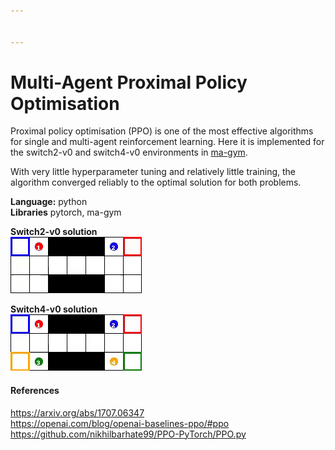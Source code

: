 ```yaml
---


---
```


<h1 id="multi-agent-proximal-policy-optimisation">Multi-Agent Proximal Policy Optimisation</h1>
<p>Proximal policy optimisation (PPO) is one of the most effective algorithms for single and multi-agent reinforcement learning. Here it is implemented for the switch2-v0 and switch4-v0 environments in <a href="https://github.com/koulanurag/ma-gym">ma-gym</a>.</p>
<p>With very little hyperparameter tuning and relatively little training, the algorithm converged reliably to the optimal solution for both problems.</p>
<p><strong>Language:</strong> python<br>
<strong>Libraries</strong> pytorch, ma-gym</p>
<p><strong>Switch2-v0 solution</strong><br>
<img src="switch2-v0.gif" alt=""></p>
<p><strong>Switch4-v0 solution</strong><br>
<img src="switch4-v0.gif" alt=""></p>
<h4 id="references">References</h4>
<p><a href="https://arxiv.org/abs/1707.06347">https://arxiv.org/abs/1707.06347</a><br>
<a href="https://openai.com/blog/openai-baselines-ppo/#ppo">https://openai.com/blog/openai-baselines-ppo/#ppo</a><br>
<a href="https://github.com/nikhilbarhate99/PPO-PyTorch/blob/master/PPO.py">https://github.com/nikhilbarhate99/PPO-PyTorch/PPO.py</a></p>

